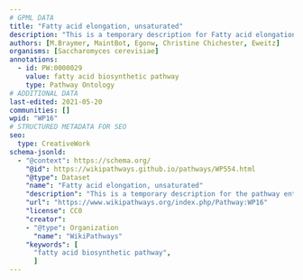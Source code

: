 ```yaml
---
# GPML DATA
title: "Fatty acid elongation, unsaturated"
description: "This is a temporary description for Fatty acid elongation, unsaturated"
authors: [M.Braymer, MaintBot, Egonw, Christine Chichester, Eweitz]
organisms: [Saccharomyces cerevisiae]
annotations:
  - id: PW:0000029
    value: fatty acid biosynthetic pathway
    type: Pathway Ontology
# ADDITIONAL DATA
last-edited: 2021-05-20
communities: []
wpid: "WP16"
# STRUCTURED METADATA FOR SEO
seo:
  type: CreativeWork
schema-jsonld:
  - "@context": https://schema.org/
    "@id": https://wikipathways.github.io/pathways/WP554.html
    "@type": Dataset
    "name": "Fatty acid elongation, unsaturated"
    "description": "This is a temporary description for the pathway entitled: Fatty acid elongation, unsaturated"
    "url": "https://www.wikipathways.org/index.php/Pathway:WP16"
    "license": CC0
    "creator":
    - "@type": Organization
      "name": "WikiPathways"
    "keywords": [
      "fatty acid biosynthetic pathway",
      ]
---
```

